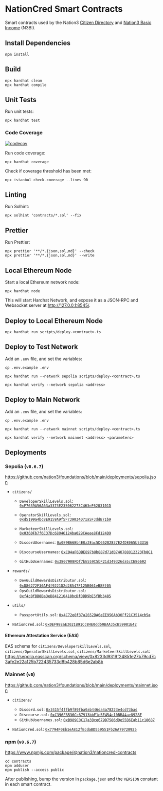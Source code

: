 # NationCred Smart Contracts

Smart contracts used by the Nation3 [Citizen Directory](https://github.com/nation3/citizen-directory) and [Nation3 Basic Income](https://github.com/nation3/n3bi) (N3BI).

## Install Dependencies

```
npm install
```

## Build

```
npx hardhat clean
npx hardhat compile
```

## Unit Tests

Run unit tests:

```
npx hardhat test
```

### Code Coverage

[![codecov](https://codecov.io/gh/nation3/nationcred-contracts/branch/main/graph/badge.svg)](https://codecov.io/gh/nation3/nationcred-contracts)

Run code coverage:

```
npx hardhat coverage
```

Check if coverage threshold has been met:

```
npx istanbul check-coverage --lines 90
```

## Linting

Run Solhint:

```
npx solhint 'contracts/*.sol' --fix
```

## Prettier

Run Prettier:

```
npx prettier '**/*.{json,sol,md}' --check
npx prettier '**/*.{json,sol,md}' --write
```

## Local Ethereum Node

Start a local Ethereum network node:

```
npx hardhat node
```

This will start Hardhat Network, and expose it as a JSON-RPC and Websocket server at http://127.0.0.1:8545/.

## Deploy to Local Ethereum Node

```
npx hardhat run scripts/deploy-<contract>.ts
```

## Deploy to Test Network

Add an `.env` file, and set the variables:

```
cp .env.example .env
```

```
npx hardhat run --network sepolia scripts/deploy-<contract>.ts
```

```
npx hardhat verify --network sepolia <address>
```

## Deploy to Main Network

Add an `.env` file, and set the variables:

```
cp .env.example .env
```

```
npx hardhat run --network mainnet scripts/deploy-<contract>.ts
```

```
npx hardhat verify --network mainnet <address> <parameters>
```

## Deployments

### Sepolia (`v0.6.7`)

https://github.com/nation3/foundations/blob/main/deployments/sepolia.json

- `citizens/`

  - `DeveloperSkillLevels.sol`: [`0xF7639A56A63a3373E235062273C463eF6203101D`](https://sepolia.etherscan.io/address/0xF7639A56A63a3373E235062273C463eF6203101D)
  - `OperatorSkillLevels.sol`: [`0xd5199a4bc8E9159A9f5F739034071a5F3ddB71b9`](https://sepolia.etherscan.io/address/0xd5199a4bc8E9159A9f5F739034071a5F3ddB71b9)
  - `MarketeerSkillLevels.sol`: [`0x0360Fb7f6C37Dc68046124ba029CAeee8Fd124D9`](https://sepolia.etherscan.io/address/0x0360Fb7f6C37Dc68046124ba029CAeee8Fd124D9)

  - `DiscordUsernames`: [`0x0E9866Eb4E0a2Eac5D65282837E24D8065b53316`](https://sepolia.etherscan.io/address/0x0E9866Eb4E0a2Eac5D65282837E24D8065b53316)
  - `DiscourseUsernames`: [`0xC94aF6DBE897b8b887d71d0740708012323Fb8C1`](https://sepolia.etherscan.io/address/0xC94aF6DBE897b8b887d71d0740708012323Fb8C1)
  - `GitHubUsernames`: [`0x3807908FDf7bE559C5bF21d349326da5cCE86692`](https://sepolia.etherscan.io/address/0x3807908FDf7bE559C5bF21d349326da5cCE86692)

- `rewards/`

  - `DevGuildRewardsDistributor.sol`: [`0xD86272F30AF4f9221D2d28547F125B061eB8Ef05`](https://sepolia.etherscan.io/address/0xD86272F30AF4f9221D2d28547F125B061eB8Ef05)
  - `OpsGuildRewardsDistributor.sol`: [`0xf4c8fBB8Ba3eB841210418bcDf0BD9bE5fBb3485`](https://sepolia.etherscan.io/address/0xf4c8fBB8Ba3eB841210418bcDf0BD9bE5fBb3485)

- `utils/`

  - `PassportUtils.sol`: [`0x4C72e8f37a2652BA6eEE956Ab30Ff21C3514cb5a`](https://sepolia.etherscan.io/address/0x4C72e8f37a2652BA6eEE956Ab30Ff21C3514cb5a)

- `NationCred.sol`: [`0x0EF98EaE3021B91Cc84E0dd59BAA35cB59981E42`](https://sepolia.etherscan.io/address/0x0EF98EaE3021B91Cc84E0dd59BAA35cB59981E42)

#### Ethereum Attestation Service (EAS)

EAS schema for `citizens/DeveloperSkillLevels.sol`, `citizens/OperatorSkillLevels.sol`, `citizens/MarketeerSkillLevels.sol`:
https://sepolia.easscan.org/schema/view/0x8233d9319f24851e27b79cd7c3afe2e22a125b722435733d8b428b85d6e2ab8b

### Mainnet (`v0`)

https://github.com/nation3/foundations/blob/main/deployments/mainnet.json

- `citizens/`

  - `Discord.sol`: [`0x3415f4ffb9f89fba0ab446da4a78223e4cd73bad`](https://sepolia.etherscan.io/address/0x3415f4ffb9f89fba0ab446da4a78223e4cd73bad)
  - `Discourse.sol`: [`0xC396F3536Cc67913bbE1e5E454c10BBA4ae8928F`](https://sepolia.etherscan.io/address/0xC396F3536Cc67913bbE1e5E454c10BBA4ae8928F)
  - `GitHubUsernames.sol`: [`0xB989C0C17a3Bce679D7586d9e55B6Eab11c18687`](https://sepolia.etherscan.io/address/0xB989C0C17a3Bce679D7586d9e55B6Eab11c18687)

- `NationCred.sol`: [`0x7794F0Eb1eA812fBcdaBD559551Fb26A79720925`](https://etherscan.io/address/0x7794F0Eb1eA812fBcdaBD559551Fb26A79720925)

### npm (`v0.6.7`)

https://www.npmjs.com/package/@nation3/nationcred-contracts

```
cd contracts
npm adduser
npm publish --access public
```

After publishing, bump the version in `package.json` and the `VERSION` constant in each smart contract.
